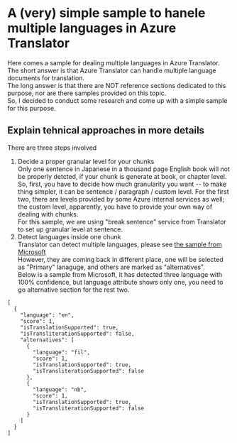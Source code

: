 # A (very) simple sample to hanele multiple languages in Azure Translator
Here comes a sample for dealing multiple languages in Azure Translator.\
The short answer is that Azure Translator can handle multiple language documents for translation.\
The long answer is that there are NOT reference sections dedicated to this purpose, nor are there samples provided on this topic.\
So, I decided to conduct some research and come up with a simple sample for this purpose.
## Explain tehnical approaches in more details
There are three steps involved 
1. Decide a proper granular level for your chunks\
Only one sentence in Japanese in a thousand page English book will not be properly detcted, if your chunk is generate at book, or chapter level.  
So, first, you have to decide how much granularity you want -- to make thing simpler, it can be sentence / paragraph / custom level.
For the first two, there are levels provided by some Azure internal services as well; the custom level, apparently, you have to provide your own way of dealing with chunks.\
For this sample, we are using "break sentence" service from Translator to set up granular level at sentence.
2. Detect languages inside one chunk\
Translator can detect multiple languages, please see [the sample from Microsoft](https://learn.microsoft.com/en-us/rest/api/cognitiveservices/translator/translator/detect?tabs=HTTP)\
However, they are coming back in different place, one will be selected as "Primary" lanaguge, and others are marked as "alternatives".\
Below is a sample from Microsoft, it has detected three language with 100% confidence, but language attribute shows only one, you need to go alternative section for the rest two. 
```
[
  {
    "language": "en",
    "score": 1,
    "isTranslationSupported": true,
    "isTransliterationSupported": false,
    "alternatives": [
      {
        "language": "fil",
        "score": 1,
        "isTranslationSupported": true,
        "isTransliterationSupported": false
      },
      {
        "language": "nb",
        "score": 1,
        "isTranslationSupported": true,
        "isTransliterationSupported": false
      }
    ]
  }
]
```
